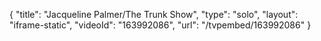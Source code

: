 {
    "title": "Jacqueline Palmer\/The Trunk Show",
    "type": "solo",
    "layout": "iframe-static",
    "videoId": "163992086",
    "url": "\/tvpembed\/163992086"
}